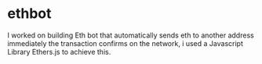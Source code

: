 # ethbot

 I worked on building Eth bot that automatically sends eth to another address immediately the 
 transaction confirms on the network, i used a Javascript Library Ethers.js to achieve this.
